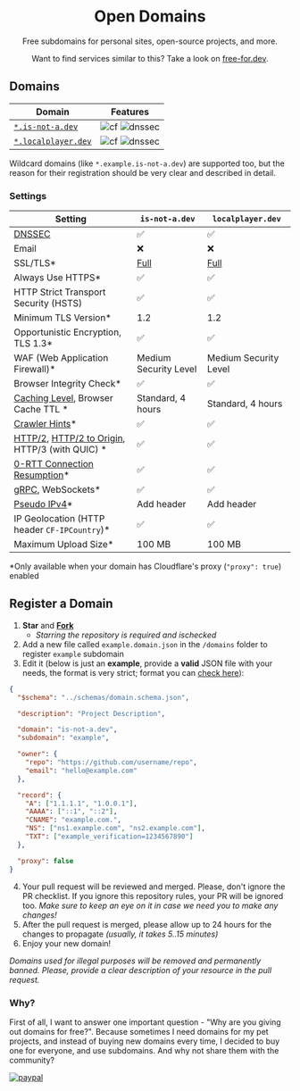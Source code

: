 <h1 align="center">Open Domains</h1>

<p align="center">Free subdomains for personal sites, open-source projects, and more.</p>

<p align="center">Want to find services similar to this? Take a look on <a href="https://free-for.dev/#/?id=domain">free-for.dev</a>.</p>

## Domains

| Domain | Features |
|-|-|
| [`*.is-not-a.dev`](https://is-not-a.dev) | ![cf][badge-cf] ![dnssec][badge-dnssec] |
| [`*.localplayer.dev`](https://localplayer.dev) | ![cf][badge-cf] ![dnssec][badge-dnssec] |

Wildcard domains (like `*.example.is-not-a.dev`) are supported too, but the reason for their registration should be very clear and described in detail.

[badge-cf]:https://shields.io/badge/%20-cloudflare-blue?logo=cloudflare&style=plastic?cacheSeconds=3600
[badge-dnssec]:https://shields.io/badge/%20-DNSSEC-blue?logo=moleculer&logoColor=white&style=plastic?cacheSeconds=3600
[badge-ssl]:https://shields.io/badge/SSL-Required-blue?style=plastic?cacheSeconds=3600

### Settings

| Setting | `is-not-a.dev` | `localplayer.dev` |
|-|-|-|
| [DNSSEC][dnssec]| ✅ | ✅ |
| Email | ❌ | ❌ |
| SSL/TLS* | [Full][ssl-full] | [Full][ssl-full] |
| Always Use HTTPS* | ✅ | ✅ |
| HTTP Strict Transport Security (HSTS) | ✅ | ✅ |
| Minimum TLS Version* | 1.2 | 1.2 |
| Opportunistic Encryption, TLS 1.3* | ✅ | ✅ |
| WAF (Web Application Firewall)* | Medium Security Level | Medium Security Level |
| Browser Integrity Check* | ✅ | ✅ |
| [Caching Level][caching-levels], Browser Cache TTL * | Standard, 4 hours | Standard, 4 hours |
| [Crawler Hints][crawler-hints]* | ✅ | ✅ |
| [HTTP/2][http2], [HTTP/2 to Origin][http2-to-origin], HTTP/3 (with QUIC) * | ✅ | ✅ |
| [0-RTT Connection Resumption][0rtt]* | ✅ | ✅ |
| [gRPC][grpc], WebSockets* | ✅ | ✅ |
| [Pseudo IPv4][pseudo-ipv4]* | Add header | Add header |
| IP Geolocation (HTTP header `CF-IPCountry`)* | ✅ | ✅ |
| Maximum Upload Size* | 100 MB | 100 MB |

\*Only available when your domain has Cloudflare's proxy (`"proxy": true`) enabled

[dnssec]:https://developers.cloudflare.com/dns/additional-options/dnssec
[ssl-full]:https://developers.cloudflare.com/ssl/origin-configuration/ssl-modes/full/
[ssl-flex]:https://developers.cloudflare.com/ssl/origin-configuration/ssl-modes/flexible/
[caching-levels]:https://developers.cloudflare.com/cache/how-to/set-caching-levels
[crawler-hints]:https://blog.cloudflare.com/crawler-hints-how-cloudflare-is-reducing-the-environmental-impact-of-web-searches/
[http2]:https://www.cloudflare.com/website-optimization/http2/what-is-http2/
[http2-to-origin]:https://developers.cloudflare.com/cache/how-to/enable-http2-to-origin
[0rtt]:https://developers.cloudflare.com/fundamentals/network/0-rtt-connection-resumption/
[grpc]:https://support.cloudflare.com/hc/en-us/articles/360050483011
[pseudo-ipv4]:https://support.cloudflare.com/hc/en-us/articles/229666767

## Register a Domain

1. **Star** and **[Fork](https://github.com/open-domains/register/fork)**
    - *Starring the repository is required and ischecked*
2. Add a new file called `example.domain.json` in the `/domains` folder to register `example` subdomain
3. Edit it (below is just an **example**, provide a **valid** JSON file with your needs, the format is very strict; format you can [check here](https://jsonlint.com)):

```json
{
  "$schema": "../schemas/domain.schema.json",

  "description": "Project Description",

  "domain": "is-not-a.dev",
  "subdomain": "example",

  "owner": {
    "repo": "https://github.com/username/repo",
    "email": "hello@example.com"
  },

  "record": {
    "A": ["1.1.1.1", "1.0.0.1"],
    "AAAA": ["::1", "::2"],
    "CNAME": "example.com.",
    "NS": ["ns1.example.com", "ns2.example.com"],
    "TXT": ["example_verification=1234567890"]
  },

  "proxy": false
}
```

4. Your pull request will be reviewed and merged. Please, don't ignore the PR checklist. If you ignore this repository rules, your PR will be ignored too. _Make sure to keep an eye on it in case we need you to make any changes!_
5. After the pull request is merged, please allow up to 24 hours for the changes to propagate _(usually, it takes 5..15 minutes)_
6. Enjoy your new domain!

*Domains used for illegal purposes will be removed and permanently banned. Please, provide a clear description of your resource in the pull request.*

### Why?

First of all, I want to answer one important question - "Why are you giving out domains for free?". Because sometimes I need domains for my pet projects, and instead of buying new domains every time, I decided to buy one for everyone, and use subdomains. And why not share them with the community?

[actions]:https://github.com/open-domains/Register/actions
[deploy]:https://github.com/open-domains/Register/actions/workflows/deploy.yml

[![paypal](https://www.paypalobjects.com/en_US/i/btn/btn_donateCC_LG.gif)]([https://www.paypal.com/cgi-bin/webscr?cmd=_s-xclick&hosted_button_id=RGQ8NSYPA59FL](https://www.paypal.com/paypalme/andrewstechyoutube))
